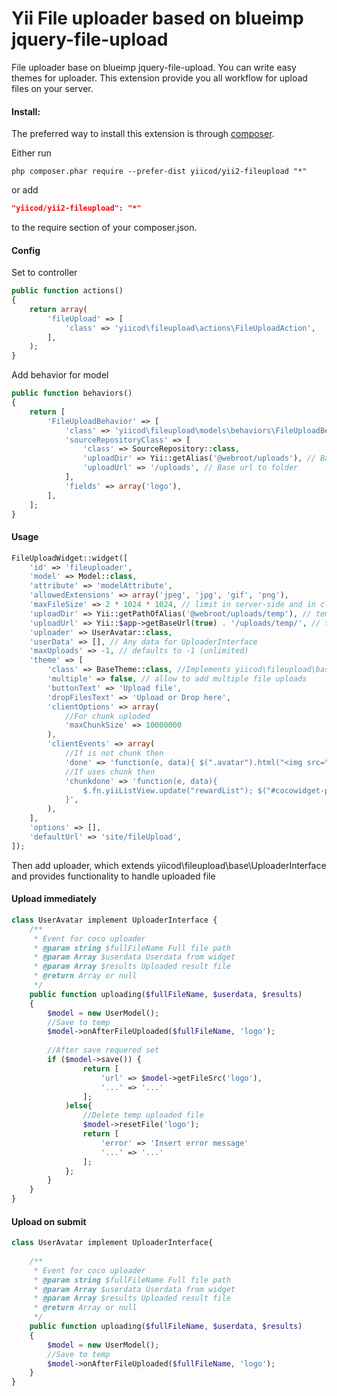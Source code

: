 Yii File uploader based on blueimp jquery-file-upload
=====================================================

File uploader base on blueimp jquery-file-upload. You can write easy themes for
uploader. This extension provide you all workflow for upload files on your server.


#### Install:


The preferred way to install this extension is through [composer](http://getcomposer.org/download/).

Either run

```
php composer.phar require --prefer-dist yiicod/yii2-fileupload "*"
```

or add

```json
"yiicod/yii2-fileupload": "*"
```

to the require section of your composer.json.

#### Config

Set to controller
```php
public function actions()
{
    return array(
        'fileUpload' => [
            'class' => 'yiicod\fileupload\actions\FileUploadAction',
        ],
    );
}
```

Add behavior for model
```php
public function behaviors()
{
    return [
        'FileUploadBehavior' => [
            'class' => 'yiicod\fileupload\models\behaviors\FileUploadBehavior',
            'sourceRepositoryClass' => [
                'class' => SourceRepository::class,
                'uploadDir' => Yii::getAlias('@webroot/uploads'), // Base dir for file
                'uploadUrl' => '/uploads', // Base url to folder
            ],
            'fields' => array('logo'),            
        ],
    ];
}
```

#### Usage

```php
FileUploadWidget::widget([
    'id' => 'fileuploader',
    'model' => Model::class,
    'attribute' => 'modelAttribute',
    'allowedExtensions' => array('jpeg', 'jpg', 'gif', 'png'),
    'maxFileSize' => 2 * 1024 * 1024, // limit in server-side and in client-side 2mb
    'uploadDir' => Yii::getPathOfAlias('@webroot/uploads/temp'), // temp base dir
    'uploadUrl' => Yii::$app->getBaseUrl(true) . '/uploads/temp/', // temp base url
    'uploader' => UserAvatar::class,
    'userData' => [], // Any data for UploaderInterface
    'maxUploads' => -1, // defaults to -1 (unlimited)   
    'theme' => [
        'class' => BaseTheme::class, //Implements yiicod\fileupload\base\ThemeInterface
        'multiple' => false, // allow to add multiple file uploads
        'buttonText' => 'Upload file',
        'dropFilesText' => 'Upload or Drop here',
        'clientOptions' => array(
            //For chunk uploded
            'maxChunkSize' => 10000000
        ),
        'clientEvents' => array(
            //If is not chunk then
            'done' => 'function(e, data){ $(".avatar").html("<img src=" + data.result.files[0].url + " />"); }'
            //If uses chunk then
            'chunkdone' => 'function(e, data){
                $.fn.yiiListView.update("rewardList"); $("#cocowidget-photo .files").html(" "); 
            }',
        ),
    ],
    'options' => [],
    'defaultUrl' => 'site/fileUpload',    
]);
```

Then add uploader, which extends yiicod\fileupload\base\UploaderInterface and provides functionality to handle uploaded file

#### Upload immediately

```php
class UserAvatar implement UploaderInterface {
    /**
     * Event for coco uploader
     * @param string $fullFileName Full file path
     * @param Array $userdata Userdata from widget
     * @param Array $results Uploaded result file
     * @return Array or null
     */
    public function uploading($fullFileName, $userdata, $results)
    {  
        $model = new UserModel();
        //Save to temp
        $model->onAfterFileUploaded($fullFileName, 'logo');
    
        //After save requered set
        if ($model->save()) {
                return [
                    'url' => $model->getFileSrc('logo'),        
                    '...' => '...'
                ];
            )else{
                //Delete temp uploaded file
                $model->resetFile('logo');
                return [
                    'error' => 'Insert error message'
                    '...' => '...'
                ];
            };
        }
    }
}
```

#### Upload on submit

```php
class UserAvatar implement UploaderInterface{
    
    /**
     * Event for coco uploader
     * @param string $fullFileName Full file path
     * @param Array $userdata Userdata from widget
     * @param Array $results Uploaded result file
     * @return Array or null
     */
    public function uploading($fullFileName, $userdata, $results)
    { 
        $model = new UserModel();
        //Save to temp
        $model->onAfterFileUploaded($fullFileName, 'logo');
    }
}
```